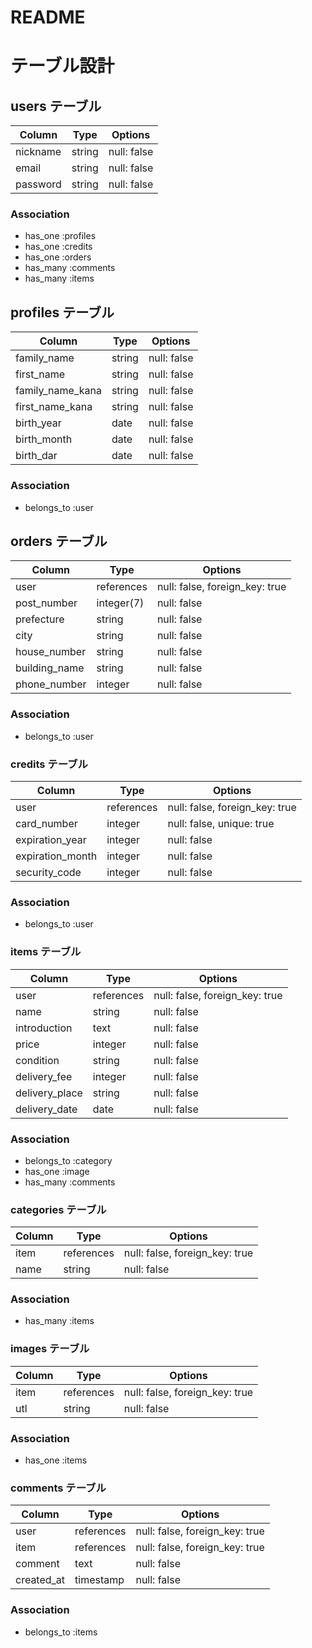 # README
# テーブル設計

## users テーブル

| Column   | Type   | Options     |
| -------- | ------ | ----------- |
| nickname | string | null: false |
| email    | string | null: false |
| password | string | null: false |

### Association
- has_one :profiles
- has_one :credits
- has_one :orders
- has_many :comments
- has_many :items

## profiles テーブル
| Column             | Type   | Options     |
| -------------      | ------ | ----------- |
| family_name        | string | null: false |
| first_name         | string | null: false |
| family_name_kana   | string | null: false |
| first_name_kana    | string | null: false |
| birth_year         | date   | null: false |
| birth_month        | date   | null: false |
| birth_dar          | date   | null: false |

### Association
- belongs_to :user

## orders テーブル
| Column       | Type        | Options                        |
| ------------- | ---------- | ------------------------------ |
| user          | references | null: false, foreign_key: true |
| post_number   | integer(7) | null: false                    |                          
| prefecture    | string     | null: false                    |
| city          | string     | null: false                    |
| house_number  | string     | null: false                    |
| building_name | string     | null: false                    |
| phone_number  | integer    | null: false                    |

### Association
- belongs_to :user

### credits テーブル
| Column            | Type       | Options                        |
| ----------------- | ---------- | ------------------------------ |
| user              | references | null: false, foreign_key: true |
| card_number       | integer    | null: false, unique: true      |
| expiration_year   | integer    | null: false                    |
| expiration_month  | integer    | null: false                    |
| security_code     | integer    | null: false                    |

### Association
- belongs_to :user

### items テーブル

| Column         | Type        | Options                        |
| -------------- | ----------- | ------------------------------ |
| user           | references  | null: false, foreign_key: true |
| name           | string      | null: false                    |
| introduction   | text        | null: false                    |
| price          | integer     | null: false                    |
| condition      | string      | null: false                    |
| delivery_fee   | integer     | null: false                    |
| delivery_place | string      | null: false                    |
| delivery_date  | date        | null: false                    |

### Association
- belongs_to :category
- has_one    :image
- has_many   :comments

### categories テーブル
| Column         | Type        | Options                        |
| -------------- | ----------- | ------------------------------ |
| item           | references  | null: false, foreign_key: true |
| name           | string      | null: false                    |

### Association
- has_many   :items

### images テーブル
| Column         | Type        | Options                        |
| -------------- | ----------- | ------------------------------ |
| item           | references  | null: false, foreign_key: true |
| utl            | string      | null: false                    |

### Association
- has_one   :items

### comments テーブル
| Column         | Type        | Options                        |
| -------------- | ----------- | ------------------------------ |
| user           | references  | null: false, foreign_key: true |
| item           | references  | null: false, foreign_key: true |
| comment        | text        | null: false                    |
| created_at     | timestamp   | null: false                    |

### Association
- belongs_to   :items